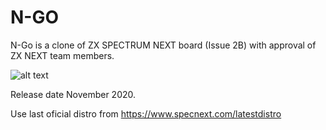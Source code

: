 # N-GO
N-Go is a clone of ZX SPECTRUM NEXT board (Issue 2B) with approval of ZX NEXT team members.

![alt text](https://i.postimg.cc/fLmswx5p/Captura.png)

Release date November 2020.

Use last oficial distro from https://www.specnext.com/latestdistro

